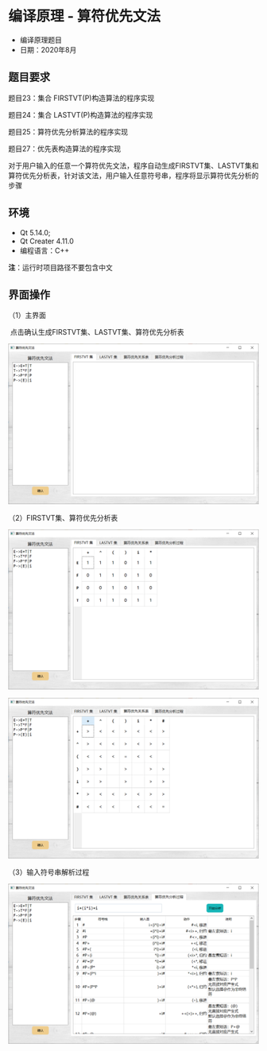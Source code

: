 # 编译原理 - 算符优先文法
+ 编译原理题目
+ 日期：2020年8月

## 题目要求

题目23：集合 FIRSTVT(P)构造算法的程序实现

题目24：集合 LASTVT(P)构造算法的程序实现

题目25：算符优先分析算法的程序实现

题目27：优先表构造算法的程序实现

对于用户输入的任意一个算符优先文法，程序自动生成FIRSTVT集、LASTVT集和算符优先分析表，针对该文法，用户输入任意符号串，程序将显示算符优先分析的步骤

## 环境

+ Qt 5.14.0;
+ Qt Creater 4.11.0
+ 编程语言：C++

**注**：运行时项目路径不要包含中文

## 界面操作

（1）主界面

​	点击确认生成FIRSTVT集、LASTVT集、算符优先分析表

![](docs/1.png)

（2）FIRSTVT集、算符优先分析表

![](docs/2.png)

![](docs/3.png)

（3）输入符号串解析过程

![](docs/4.png)